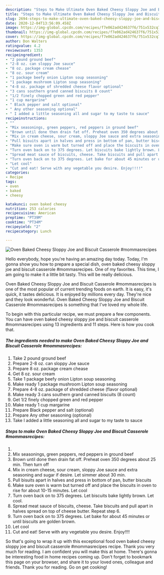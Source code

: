 ```yaml
---
description: "Steps to Make Ultimate Oven Baked Cheesy Sloppy Joe and Biscuit Casserole #mommasrecipes"
title: "Steps to Make Ultimate Oven Baked Cheesy Sloppy Joe and Biscuit Casserole #mommasrecipes"
slug: 2694-steps-to-make-ultimate-oven-baked-cheesy-sloppy-joe-and-biscuit-casserole-mommasrecipes
date: 2020-12-04T13:56:09.458Z
image: https://img-global.cpcdn.com/recipes/f7e062ad424637f6/751x532cq70/oven-baked-cheesy-sloppy-joe-and-biscuit-casserole-mommasrecipes-recipe-main-photo.jpg
thumbnail: https://img-global.cpcdn.com/recipes/f7e062ad424637f6/751x532cq70/oven-baked-cheesy-sloppy-joe-and-biscuit-casserole-mommasrecipes-recipe-main-photo.jpg
cover: https://img-global.cpcdn.com/recipes/f7e062ad424637f6/751x532cq70/oven-baked-cheesy-sloppy-joe-and-biscuit-casserole-mommasrecipes-recipe-main-photo.jpg
author: Don Walters
ratingvalue: 4.2
reviewcount: 1353
recipeingredient:
- "2 pound ground beef"
- "2-8 oz. can sloppy Joe sauce"
- "8 oz. package cream chease"
- "8 oz. sour cream"
- "1 package beefy onion Lipton soup seasoning"
- "1 package mushroom Lipton soup seasoning"
- "4-8 oz. package of shredded cheese flavor optional"
- "3 cans southern grand canned biscuits 8 count"
- "1/2 finely chopped green and red pepper"
- "1 cup margarine"
- " Black pepper and salt optional"
- " Any other seasoning optional"
- " I added a little seasoning all and sugar to my taste to sauce"
recipeinstructions:
- ""
- "Mix seasonings, green peppers, red peppers in ground beef"
- "Brown until done then drain fat off. Preheat oven 350 degrees about 25 min. Then turn off"
- "Mix in cream cheese, sour cream, sloppy Joe sauce and extra seasoning and sugar if desire. Let simmer about 30 min."
- "Pull bisuits apart in halves and press in bottom of pan, butter biscuits"
- "Make sure oven is warm but turned off and place the biscuits in oven to rise for about 10-15 minutes. Let cool"
- "Turn oven back on to 375 degrees. Let biscuits bake lightly brown. Let cool."
- "Spread meat sauce of biscuits, cheese. Take biscuits and pull apart in halves spread on top of cheese butter. Repeat step 6."
- "Turn oven back on to 375 degrees. Let bake for about 45 minutes or until biscuits are golden brown."
- "Let cool"
- "Cut and eat! Serve with any vegetable you desire. Enjoy!!!!"
categories:
- Recipe
tags:
- oven
- baked
- cheesy

katakunci: oven baked cheesy 
nutrition: 253 calories
recipecuisine: American
preptime: "PT39M"
cooktime: "PT34M"
recipeyield: "2"
recipecategory: Lunch

---
```



![Oven Baked Cheesy Sloppy Joe and Biscuit Casserole #mommasrecipes](https://img-global.cpcdn.com/recipes/f7e062ad424637f6/751x532cq70/oven-baked-cheesy-sloppy-joe-and-biscuit-casserole-mommasrecipes-recipe-main-photo.jpg)

Hello everybody, hope you're having an amazing day today. Today, I'm gonna show you how to prepare a special dish, oven baked cheesy sloppy joe and biscuit casserole #mommasrecipes. One of my favorites. This time, I am going to make it a little bit tasty. This will be really delicious.

Oven Baked Cheesy Sloppy Joe and Biscuit Casserole #mommasrecipes is one of the most popular of current trending foods on earth. It is easy, it's quick, it tastes delicious. It is enjoyed by millions every day. They're nice and they look wonderful. Oven Baked Cheesy Sloppy Joe and Biscuit Casserole #mommasrecipes is something that I've loved my whole life.




To begin with this particular recipe, we must prepare a few components. You can have oven baked cheesy sloppy joe and biscuit casserole #mommasrecipes using 13 ingredients and 11 steps. Here is how you cook that.

<!--inarticleads1-->

##### The ingredients needed to make Oven Baked Cheesy Sloppy Joe and Biscuit Casserole #mommasrecipes:

1. Take 2 pound ground beef
1. Prepare 2-8 oz. can sloppy Joe sauce
1. Prepare 8 oz. package cream chease
1. Get 8 oz. sour cream
1. Take 1 package beefy onion Lipton soup seasoning
1. Make ready 1 package mushroom Lipton soup seasoning
1. Prepare 4-8 oz. package of shredded cheese (flavor optional)
1. Make ready 3 cans southern grand canned biscuits (8 count)
1. Get 1/2 finely chopped green and red pepper
1. Make ready 1 cup margarine
1. Prepare  Black pepper and salt (optional)
1. Prepare  Any other seasoning (optional)
1. Take  I added a little seasoning all and sugar to my taste to sauce




<!--inarticleads2-->

##### Steps to make Oven Baked Cheesy Sloppy Joe and Biscuit Casserole #mommasrecipes:

1. 
1. Mix seasonings, green peppers, red peppers in ground beef
1. Brown until done then drain fat off. Preheat oven 350 degrees about 25 min. Then turn off
1. Mix in cream cheese, sour cream, sloppy Joe sauce and extra seasoning and sugar if desire. Let simmer about 30 min.
1. Pull bisuits apart in halves and press in bottom of pan, butter biscuits
1. Make sure oven is warm but turned off and place the biscuits in oven to rise for about 10-15 minutes. Let cool
1. Turn oven back on to 375 degrees. Let biscuits bake lightly brown. Let cool.
1. Spread meat sauce of biscuits, cheese. Take biscuits and pull apart in halves spread on top of cheese butter. Repeat step 6.
1. Turn oven back on to 375 degrees. Let bake for about 45 minutes or until biscuits are golden brown.
1. Let cool
1. Cut and eat! Serve with any vegetable you desire. Enjoy!!!!




So that's going to wrap it up with this exceptional food oven baked cheesy sloppy joe and biscuit casserole #mommasrecipes recipe. Thank you very much for reading. I am confident you will make this at home. There's gonna be interesting food in home recipes coming up. Don't forget to bookmark this page on your browser, and share it to your loved ones, colleague and friends. Thank you for reading. Go on get cooking!
